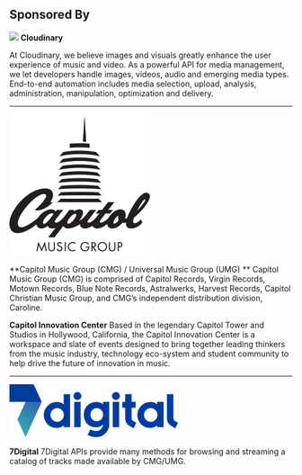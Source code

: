 ## Sponsored By

![](https://res.cloudinary.com/cloudinary/image/upload/c_scale,w_300/v1/logo/for_white_bg/cloudinary_logo_for_white_bg.png) 
**Cloudinary**

At Cloudinary, we believe images and visuals greatly enhance the user experience of music and video. As a powerful API for media management, we let developers handle images, videos, audio and emerging media types. End-to-end automation includes media selection, upload, analysis, administration, manipulation, optimization and delivery. 

---

![](/7Digital/Capitol-music-group-logo.png)

**Capitol Music Group (CMG) / Universal Music Group (UMG) **
Capitol Music Group (CMG) is comprised of Capitol Records, Virgin Records, Motown Records, Blue Note Records, Astralwerks, Harvest Records, Capitol Christian Music Group, and CMG’s independent distribution division, Caroline.

**Capitol Innovation Center**
Based in the legendary Capitol Tower and Studios in Hollywood, California, the Capitol Innovation Center is a workspace and slate of events designed to bring together leading thinkers from the music industry, technology eco-system and student community to help drive the future of innovation in music.

---

![](/7Digital/7d_wordmark_colour_RGB.png)

**7Digital**
7Digital APIs provide many methods for browsing and streaming a catalog of tracks made available by CMG/UMG. 


